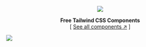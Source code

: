 <div align="center">

[![][logo-url]][repo-url]  

**Free Tailwind CSS Components**  
[ [See all components ↗︎][repo-url] ]
  

</div>

[![][banner-url]][repo-url]  


[logo-url]: https://github.com/DeepsikhaSarma/DeepsikhaSarma/blob/main/development.png
[repo-url]: https://daisyui.com/
[banner-url]: https://raw.githubusercontent.com/saadeghi/files/main/daisyui/card-3.png

<!---
DeepsikhaSarma/DeepsikhaSarma is a ✨ special ✨ repository because its `README.md` (this file) appears on your GitHub profile.
You can click the Preview link to take a look at your changes.
--->
